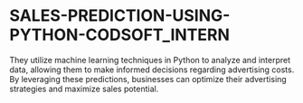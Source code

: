 # SALES-PREDICTION-USING-PYTHON-CODSOFT_INTERN
They utilize machine learning techniques in Python to analyze and interpret data, 
allowing them to make informed decisions regarding advertising costs. 
By leveraging these predictions, businesses can optimize their advertising strategies and maximize sales potential.
